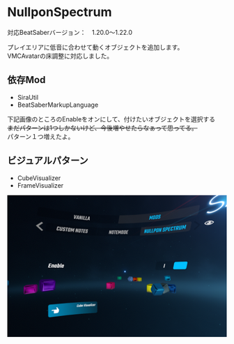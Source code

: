 # NullponSpectrum

対応BeatSaberバージョン：　1.20.0～1.22.0

プレイエリアに低音に合わせて動くオブジェクトを追加します。  
VMCAvatarの床調整に対応しました。

## 依存Mod

- SiraUtil
- BeatSaberMarkupLanguage

下記画像のところのEnableをオンにして、付けたいオブジェクトを選択する  
~~まだパターンは1つしかないけど、今後増やせたらなぁって思ってる。~~  
パターン１つ増えたよ。

## ビジュアルパターン

- CubeVisualizer
- FrameVisualizer

![NullponSpcetrum](https://raw.githubusercontent.com/nullpon16tera/nullpon16tera.github.io/master/NullponSpectrum/modifierer.png "NullponSpcetrum")
